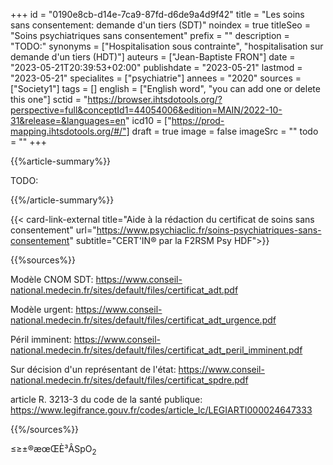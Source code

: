 +++
id = "0190e8cb-d14e-7ca9-87fd-d6de9a4d9f42"
title = "Les soins sans consentement: demande d'un tiers (SDT)"
noindex = true
titleSeo = "Soins psychiatriques sans consentement"
prefix = ""
description = "TODO:"
synonyms = ["Hospitalisation sous contrainte", "hospitalisation sur demande d'un tiers (HDT)"]
auteurs = ["Jean-Baptiste FRON"]
date = "2023-05-21T20:39:53+02:00"
publishdate = "2023-05-21"
lastmod = "2023-05-21"
specialites = ["psychiatrie"]
annees = "2020"
sources = ["Society1"]
tags = []
english = ["English word", "you can add one or delete this one"]
sctid = "https://browser.ihtsdotools.org/?perspective=full&conceptId1=44054006&edition=MAIN/2022-10-31&release=&languages=en"
icd10 = ["https://prod-mapping.ihtsdotools.org/#/"]
draft = true
image = false
imageSrc = ""
todo = ""
+++

{{%article-summary%}}

TODO:

{{%/article-summary%}}

{{< card-link-external title="Aide à la rédaction du certificat de soins sans consentement" url="https://www.psychiaclic.fr/soins-psychiatriques-sans-consentement" subtitle="CERT'IN® par la F2RSM Psy HDF">}}

{{%sources%}}

Modèle CNOM SDT: <https://www.conseil-national.medecin.fr/sites/default/files/certificat_adt.pdf>

Modèle urgent: <https://www.conseil-national.medecin.fr/sites/default/files/certificat_adt_urgence.pdf>

Péril imminent: <https://www.conseil-national.medecin.fr/sites/default/files/certificat_adt_peril_imminent.pdf>

Sur décision d'un représentant de l'état: <https://www.conseil-national.medecin.fr/sites/default/files/certificat_spdre.pdf>

article R. 3213-3 du code de la santé publique: <https://www.legifrance.gouv.fr/codes/article_lc/LEGIARTI000024647333>

{{%/sources%}}

≤≥±®æœŒÈ³ÂSpO<sub>2</sub>

